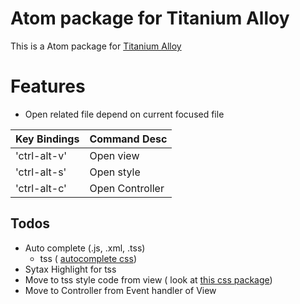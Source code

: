 # Atom package for Titanium Alloy
This is a Atom package for [Titanium Alloy](https://github.com/appcelerator/alloy)

# Features

- Open related file depend on current focused file

Key Bindings | Command Desc
----------- | ------------
'ctrl-alt-v' | Open view
'ctrl-alt-s' | Open style
'ctrl-alt-c' | Open Controller


## Todos

- Auto complete (.js, .xml, .tss)
    - tss ( [autocomplete css](https://github.com/atom/autocomplete-css))
- Sytax Highlight for tss
- Move to tss style code from view ( look at [this css package](https://github.com/js-padavan/atom-css-class-checker))
- Move to Controller from Event handler of View
